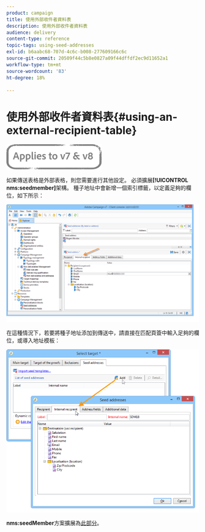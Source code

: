 ```yaml
---
product: campaign
title: 使用外部收件者資料表
description: 使用外部收件者資料表
audience: delivery
content-type: reference
topic-tags: using-seed-addresses
exl-id: b6aabc68-707d-4c6c-b008-277609166c6c
source-git-commit: 20509f44c5b8e0827a09f44dffdf2ec9d11652a1
workflow-type: tm+mt
source-wordcount: '83'
ht-degree: 18%

---
```


# 使用外部收件者資料表{#using-an-external-recipient-table}

![](../../assets/common.svg)

如果傳送表格是外部表格，則您需要進行其他設定。 必須擴展&#x200B;**[!UICONTROL nms:seedmember]**&#x200B;架構。 種子地址中會新增一個索引標籤，以定義足夠的欄位，如下所示：

![](assets/s_ncs_user_seedlist_new_tab.png)

在這種情況下，若要將種子地址添加到傳送中，請直接在匹配頁簽中輸入足夠的欄位，或導入地址模板：

![](assets/s_ncs_user_seedlist_add_new_tab.png)

**nms:seedMember**&#x200B;方案擴展為[此部分](../../configuration/using/seed-addresses.md)。
